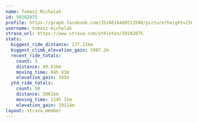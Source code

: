 ```yaml
---
name: Tomasz Michalak
id: 50102075
profile: https://graph.facebook.com/3528616460513590/picture?height=256&width=256
username: tomasz-michalak
strava_url: https://www.strava.com/athletes/50102075
stats:
  biggest_ride_distance: 177.13km
  biggest_climb_elevation_gain: 1987.2m
  recent_ride_totals:
    count: 3
    distance: 49.53km
    moving_time: 04h 03m
    elevation_gain: 345m
  ytd_ride_totals:
    count: 50
    distance: 2061km
    moving_time: 114h 31m
    elevation_gain: 19114m
layout: strava_member
--- 
```

